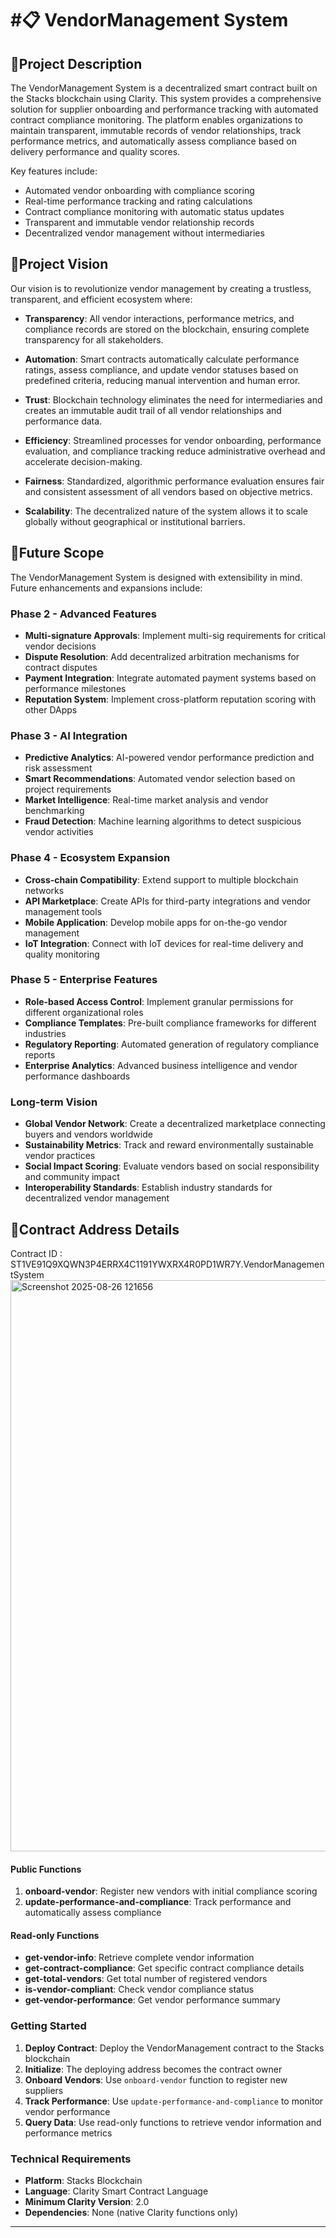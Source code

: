 #📋 VendorManagement System
==========================================================================================================================
## 📜Project Description

The VendorManagement System is a decentralized smart contract built on the Stacks blockchain using Clarity. This system provides a comprehensive solution for supplier onboarding and performance tracking with automated contract compliance monitoring. The platform enables organizations to maintain transparent, immutable records of vendor relationships, track performance metrics, and automatically assess compliance based on delivery performance and quality scores.

Key features include:
- Automated vendor onboarding with compliance scoring
- Real-time performance tracking and rating calculations
- Contract compliance monitoring with automatic status updates
- Transparent and immutable vendor relationship records
- Decentralized vendor management without intermediaries

## 🔭Project Vision

Our vision is to revolutionize vendor management by creating a trustless, transparent, and efficient ecosystem where:

- **Transparency**: All vendor interactions, performance metrics, and compliance records are stored on the blockchain, ensuring complete transparency for all stakeholders.

- **Automation**: Smart contracts automatically calculate performance ratings, assess compliance, and update vendor statuses based on predefined criteria, reducing manual intervention and human error.

- **Trust**: Blockchain technology eliminates the need for intermediaries and creates an immutable audit trail of all vendor relationships and performance data.

- **Efficiency**: Streamlined processes for vendor onboarding, performance evaluation, and compliance tracking reduce administrative overhead and accelerate decision-making.

- **Fairness**: Standardized, algorithmic performance evaluation ensures fair and consistent assessment of all vendors based on objective metrics.

- **Scalability**: The decentralized nature of the system allows it to scale globally without geographical or institutional barriers.

## 🚀Future Scope

The VendorManagement System is designed with extensibility in mind. Future enhancements and expansions include:

### Phase 2 - Advanced Features
- **Multi-signature Approvals**: Implement multi-sig requirements for critical vendor decisions
- **Dispute Resolution**: Add decentralized arbitration mechanisms for contract disputes
- **Payment Integration**: Integrate automated payment systems based on performance milestones
- **Reputation System**: Implement cross-platform reputation scoring with other DApps

### Phase 3 - AI Integration
- **Predictive Analytics**: AI-powered vendor performance prediction and risk assessment
- **Smart Recommendations**: Automated vendor selection based on project requirements
- **Market Intelligence**: Real-time market analysis and vendor benchmarking
- **Fraud Detection**: Machine learning algorithms to detect suspicious vendor activities

### Phase 4 - Ecosystem Expansion
- **Cross-chain Compatibility**: Extend support to multiple blockchain networks
- **API Marketplace**: Create APIs for third-party integrations and vendor management tools
- **Mobile Application**: Develop mobile apps for on-the-go vendor management
- **IoT Integration**: Connect with IoT devices for real-time delivery and quality monitoring

### Phase 5 - Enterprise Features
- **Role-based Access Control**: Implement granular permissions for different organizational roles
- **Compliance Templates**: Pre-built compliance frameworks for different industries
- **Regulatory Reporting**: Automated generation of regulatory compliance reports
- **Enterprise Analytics**: Advanced business intelligence and vendor performance dashboards

### Long-term Vision
- **Global Vendor Network**: Create a decentralized marketplace connecting buyers and vendors worldwide
- **Sustainability Metrics**: Track and reward environmentally sustainable vendor practices
- **Social Impact Scoring**: Evaluate vendors based on social responsibility and community impact
- **Interoperability Standards**: Establish industry standards for decentralized vendor management

## 📄Contract Address Details

Contract ID : ST1VE91Q9XQWN3P4ERRX4C1191YWXRX4R0PD1WR7Y.VendorManagementSystem
<img width="1902" height="914" alt="Screenshot 2025-08-26 121656" src="https://github.com/user-attachments/assets/5f828fe2-b0c4-498a-a813-668dd40eca9b" />

#### Public Functions
1. **onboard-vendor**: Register new vendors with initial compliance scoring
2. **update-performance-and-compliance**: Track performance and automatically assess compliance

#### Read-only Functions
- **get-vendor-info**: Retrieve complete vendor information
- **get-contract-compliance**: Get specific contract compliance details
- **get-total-vendors**: Get total number of registered vendors
- **is-vendor-compliant**: Check vendor compliance status
- **get-vendor-performance**: Get vendor performance summary

### Getting Started

1. **Deploy Contract**: Deploy the VendorManagement contract to the Stacks blockchain
2. **Initialize**: The deploying address becomes the contract owner
3. **Onboard Vendors**: Use `onboard-vendor` function to register new suppliers
4. **Track Performance**: Use `update-performance-and-compliance` to monitor vendor performance
5. **Query Data**: Use read-only functions to retrieve vendor information and performance metrics

### Technical Requirements

- **Platform**: Stacks Blockchain
- **Language**: Clarity Smart Contract Language
- **Minimum Clarity Version**: 2.0
- **Dependencies**: None (native Clarity functions only)

---

